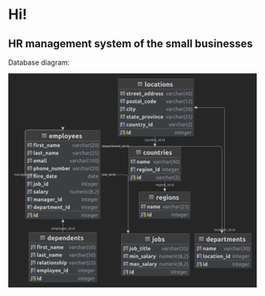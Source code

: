 # Hi!

## HR management system of the small businesses

Database diagram:

<img src="./materials/db_diagram.png">
